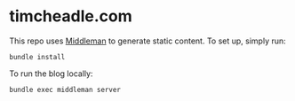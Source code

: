 # timcheadle.com

This repo uses [Middleman](http://middlemanapp.com/) to generate static
content. To set up, simply run:

```
bundle install
```

To run the blog locally:

```
bundle exec middleman server
```
